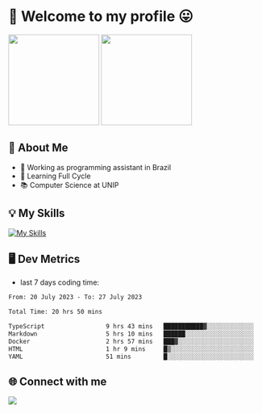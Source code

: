 # 🎉 Welcome to my profile 😛

<div>
  <img height="180em" src="https://github-readme-stats.vercel.app/api?username=VinicciusSantos&show_icons=true&icon_color=fff&include_all_commits=true&count_private=true&bg_color=30,000,000&title_color=fff&text_color=fff"/>
  <img height="180em" src="https://github-readme-stats.vercel.app/api/top-langs/?username=VinicciusSantos&langs_count=8&layout=compact&include_all_commits=true&count_private=true&bg_color=30,000,000&title_color=fff&text_color=fff"/>
</div>

## 📖 About Me
- 🔭 Working as programming assistant in Brazil
- 🌱 Learning Full Cycle
- 📚 Computer Science at UNIP

## 💡 My Skills

[![My Skills](https://skills.thijs.gg/icons?i=angular,react,jest,html,css,sass,bootstrap,ts,js,nodejs,express,git,c,py,postgres,mysql,docker)](https://github.com/VinicciusSantos)

## 🖥️ Dev Metrics

- last 7 days coding time:

<!--START_SECTION:waka-->

```txt
From: 20 July 2023 - To: 27 July 2023

Total Time: 20 hrs 50 mins

TypeScript                 9 hrs 43 mins   ███████████▓░░░░░░░░░░░░░   46.02 %
Markdown                   5 hrs 10 mins   ██████░░░░░░░░░░░░░░░░░░░   24.47 %
Docker                     2 hrs 57 mins   ███▓░░░░░░░░░░░░░░░░░░░░░   14.00 %
HTML                       1 hr 9 mins     █▒░░░░░░░░░░░░░░░░░░░░░░░   05.48 %
YAML                       51 mins         █░░░░░░░░░░░░░░░░░░░░░░░░   04.04 %
```

<!--END_SECTION:waka-->

## 🌐 Connect with me

<a href="https://www.linkedin.com/in/vinicius-guedes-b817aa223/"><img src="https://img.shields.io/badge/LinkedIn-0077B5?style=for-the-badge&logo=linkedin&logoColor=white"/></a>

